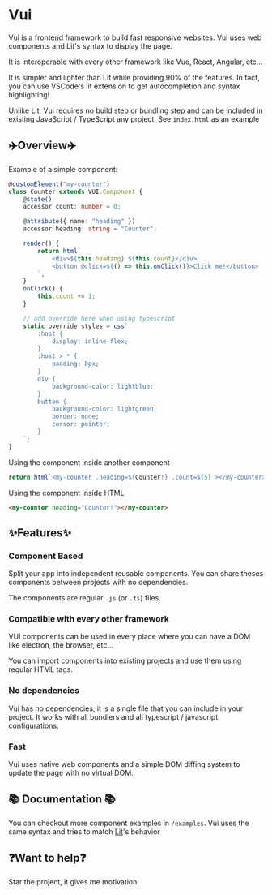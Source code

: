 # Vui

Vui is a frontend framework to build fast responsive websites.
Vui uses web components and Lit's syntax to display the page.

It is interoperable with every other framework like Vue, React, Angular, etc...

It is simpler and lighter than Lit while providing 90% of the features. In fact, you can use VSCode's lit extension to get autocompletion and syntax highlighting!

Unlike Lit, Vui requires no build step or bundling step and can be included in existing JavaScript / TypeScript any project. See `index.html` as an example

## ✈️Overview✈️

Example of a simple component:

```ts
@customElement("my-counter")
class Counter extends VUI.Component {
    @state()
    accessor count: number = 0;

    @attribute({ name: "heading" })
    accessor heading: string = "Counter";

    render() {
        return html`
            <div>${this.heading} ${this.count}</div>
            <button @click=${() => this.onClick()}>Click me!</button>
        `;
    }
    onClick() {
        this.count += 1;
    }

    // add override here when using typescript
    static override styles = css`
        :host {
            display: inline-flex;
        }
        :host > * {
            padding: 8px;
        }
        div {
            background-color: lightblue;
        }
        button {
            background-color: lightgreen;
            border: none;
            cursor: pointer;
        }
    `;
}
```

Using the component inside another component

```js
return html`<my-counter .heading=${Counter!} .count=${5} ></my-counter>`
```

Using the component inside HTML

```html
<my-counter heading="Counter!"></my-counter>
```

## ✨Features✨

### Component Based

Split your app into independent reusable components.
You can share theses components between projects with no dependencies.

The components are regular `.js` (or `.ts`) files.

### Compatible with every other framework

VUI components can be used in every place where you can have a DOM like electron, the browser, etc...

You can import components into existing projects and use them using regular HTML tags.

### No dependencies

Vui has no dependencies, it is a single file that you can include in your project.
It works with all bundlers and all typescript / javascript configurations.

### Fast

Vui uses native web components and a simple DOM diffing system to update the page with no virtual DOM.

## 📚 Documentation 📚

You can checkout more component examples in `/examples`.
Vui uses the same syntax and tries to match [Lit](https://lit.dev/)'s behavior

## ❓Want to help❓

Star the project, it gives me motivation.
